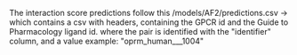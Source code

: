 The interaction score predictions follow this 
/models/AF2/predictions.csv
    -> which contains a csv with headers, containing the GPCR id and the Guide to Pharmacology ligand id.
       where the pair is identified with the "identifier" column,
       and a value example: "oprm_human___1004"

